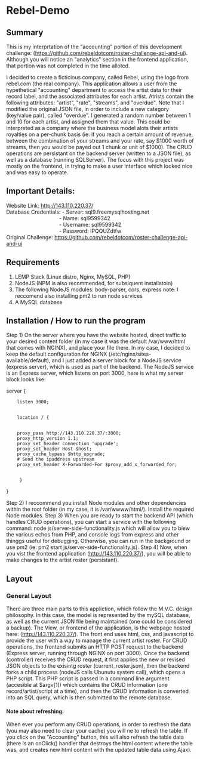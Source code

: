 # Rebel-Demo
## Summary
This is my interprtation of the "accounting" portion of this development challenge: (https://github.com/rebeldotcom/roster-challenge-api-and-ui). Although you will notice an "analytics" section in the frontend application, that portion was not completed in the time alloted.

I decided to create a ficticious company, called Rebel, using the logo from rebel.com (the real company). This application allows a user from the hypethetical "accounting" department to access the artist data for their record label, and the associated attributes for each artist. Atrists contain the following attributes: "artist", "rate", "streams", and "overdue". Note that I modified the original JSON file, in order to include a new category (key/value pair), called "overdue". I generated a random number between 1 and 10 for each artist, and assigned them that value. This could be interpreted as a company where the business model alots their artists royalties on a per-chunk basis (ie: if you reach a certain amount of revenue, between the combination of your streams and your rate, say $1000 worth of streams, then you would be payed out 1 chunk or unit of $1000). The CRUD operations are persistant on the backend server (written to a JSON file), as well as a database (running SQLServer). The focus with this project was mostly on the frontend, in trying to make a user interface which looked nice and was easy to operate.

## Important Details:
Website Link:         http://143.110.220.37/  
Database Credentials: - Server: sql9.freemysqlhosting.net  
&nbsp;&nbsp;&nbsp;&nbsp;&nbsp;&nbsp;&nbsp;&nbsp;&nbsp;&nbsp;&nbsp;&nbsp;&nbsp;&nbsp;&nbsp;&nbsp;&nbsp;&nbsp;&nbsp;&nbsp;&nbsp;&nbsp;&nbsp;&nbsp;&nbsp;&nbsp;&nbsp;&nbsp;&nbsp;&nbsp;&nbsp;&nbsp;&nbsp;&nbsp;&nbsp;&nbsp;- Name: sql9599342  
&nbsp;&nbsp;&nbsp;&nbsp;&nbsp;&nbsp;&nbsp;&nbsp;&nbsp;&nbsp;&nbsp;&nbsp;&nbsp;&nbsp;&nbsp;&nbsp;&nbsp;&nbsp;&nbsp;&nbsp;&nbsp;&nbsp;&nbsp;&nbsp;&nbsp;&nbsp;&nbsp;&nbsp;&nbsp;&nbsp;&nbsp;&nbsp;&nbsp;&nbsp;&nbsp;&nbsp;- Username: sql9599342  
&nbsp;&nbsp;&nbsp;&nbsp;&nbsp;&nbsp;&nbsp;&nbsp;&nbsp;&nbsp;&nbsp;&nbsp;&nbsp;&nbsp;&nbsp;&nbsp;&nbsp;&nbsp;&nbsp;&nbsp;&nbsp;&nbsp;&nbsp;&nbsp;&nbsp;&nbsp;&nbsp;&nbsp;&nbsp;&nbsp;&nbsp;&nbsp;&nbsp;&nbsp;&nbsp;&nbsp;- Password: IPQQUZdtfw  
Original Challenge:   https://github.com/rebeldotcom/roster-challenge-api-and-ui  
                      
## Requirements
1) LEMP Stack (Linux distro, Nginx, MySQL, PHP)
2) NodeJS (NPM is also recommended, for subsiquent installatoin)
3) The following NodeJS modules: body-parser, cors, express
   note: I reccomend also installing pm2 to run node services
4) A MySQL database 

## Installation / How to run the program
Step 1) On the server where you have the website hosted, direct traffic to your desired content folder (in my case it was the default /var/www/html that comes with NGINX), and place your file there. In my case, I decided to keep the default configuration for NGINX (/etc/nginx/sites-available/default), and I just added a server block for a NodeJS service (express server), which is used as part of the backend. The NodeJS service is an Express server, which listens on port 3000, here is what my server block looks like:

server {

        listen 3000;


        location / {


        proxy_pass http://143.110.220.37/:3000;
        proxy_http_version 1.1;
        proxy_set_header connection 'upgrade';
        proxy_set_header Host $host;
        proxy_cache_bypass $http_upgrade;
        # Send the ipaddress upstream
        proxy_set_header X-Forwarded-For $proxy_add_x_forwarded_for;


         }
}

Step 2) I reccommend you install Node modules and other dependencies within the root folder (in my case, it is /var/wwww/html/). Install the required Node modules.
Step 3) When you are ready to start the backend API (which handles CRUD operations), you can start a service with the following command: node js/server-side-functionality.js which will allow you to biew the various echos from PHP, and console logs from express and other thinggs useful for debugging. Otherwise, you can run in the background or use pm2 (ie: pm2 start js/server-side-functionality.js).
Step 4) Now, when you vist the frontend application (http://143.110.220.37/), you will be able to make changes to the artist roster (persistant).



## Layout
### General Layout
There are three main parts to this appliction, which follow the M.V.C. design philosophy. In this case, the model is represented by the mySQL database, as well as the current JSON file being maintained (one could be considered a backup). The View, or frontend of the application, is the webpage hosted here: (http://143.110.220.37/). The front end uses html, css, and javascript to provide the user with a way to manage the current artist roster. For CRUD operations, the frontend submits an HTTP POST request to the backend (Express server, running through NGINX on port 3000). Once the backend (controller) receives the CRUD request, it first applies the new or revised JSON objects to the exisintg roster (current_roster.json), then the backend forks a child process (nodeJS calls Ubunutu system call), which opens a PHP script. This PHP script is passed in a command line argument (accesible at $argv[1]) which contains the CRUD information (one record/artist/script at a time), and then the CRUD information is converted into an SQL query, which is then submitted to the remote database.

#### Note about refreshing:
When ever you perform any CRUD operations, in order to resfresh the data (you may also need to clear your cache) you will ne to refresh the table. If you click on the "Accounting" button, this will also refresh the table data (there is an onClick() handler that destroys the html content where the table was, and creates new html content with the updated table data using Ajax).
